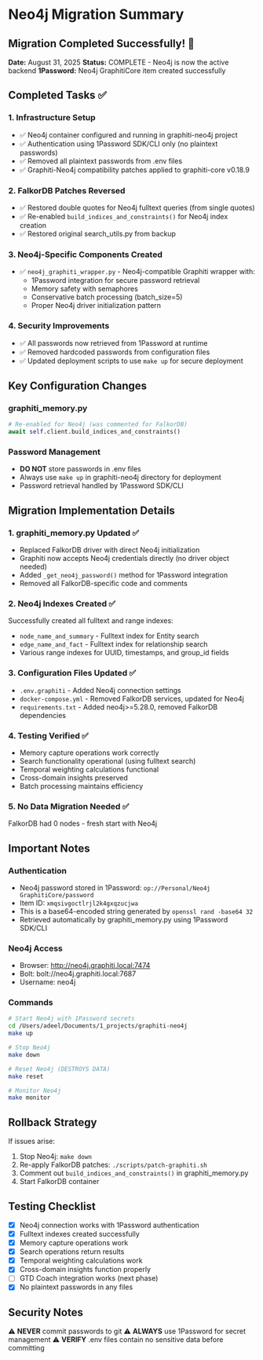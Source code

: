 # Neo4j Migration Summary

## Migration Completed Successfully! 🎉

**Date:** August 31, 2025
**Status:** COMPLETE - Neo4j is now the active backend
**1Password:** Neo4j GraphitiCore item created successfully

## Completed Tasks ✅

### 1. Infrastructure Setup
- ✅ Neo4j container configured and running in graphiti-neo4j project
- ✅ Authentication using 1Password SDK/CLI only (no plaintext passwords)
- ✅ Removed all plaintext passwords from .env files
- ✅ Graphiti-Neo4j compatibility patches applied to graphiti-core v0.18.9

### 2. FalkorDB Patches Reversed
- ✅ Restored double quotes for Neo4j fulltext queries (from single quotes)
- ✅ Re-enabled `build_indices_and_constraints()` for Neo4j index creation
- ✅ Restored original search_utils.py from backup

### 3. Neo4j-Specific Components Created
- ✅ `neo4j_graphiti_wrapper.py` - Neo4j-compatible Graphiti wrapper with:
  - 1Password integration for secure password retrieval
  - Memory safety with semaphores
  - Conservative batch processing (batch_size=5)
  - Proper Neo4j driver initialization pattern

### 4. Security Improvements
- ✅ All passwords now retrieved from 1Password at runtime
- ✅ Removed hardcoded passwords from configuration files
- ✅ Updated deployment scripts to use `make up` for secure deployment

## Key Configuration Changes

### graphiti_memory.py
```python
# Re-enabled for Neo4j (was commented for FalkorDB)
await self.client.build_indices_and_constraints()
```

### Password Management
- **DO NOT** store passwords in .env files
- Always use `make up` in graphiti-neo4j directory for deployment
- Password retrieval handled by 1Password SDK/CLI

## Migration Implementation Details

### 1. graphiti_memory.py Updated ✅
- Replaced FalkorDB driver with direct Neo4j initialization
- Graphiti now accepts Neo4j credentials directly (no driver object needed)
- Added `_get_neo4j_password()` method for 1Password integration
- Removed all FalkorDB-specific code and comments

### 2. Neo4j Indexes Created ✅
Successfully created all fulltext and range indexes:
- `node_name_and_summary` - Fulltext index for Entity search
- `edge_name_and_fact` - Fulltext index for relationship search
- Various range indexes for UUID, timestamps, and group_id fields

### 3. Configuration Files Updated ✅
- `.env.graphiti` - Added Neo4j connection settings
- `docker-compose.yml` - Removed FalkorDB services, updated for Neo4j
- `requirements.txt` - Added neo4j>=5.28.0, removed FalkorDB dependencies

### 4. Testing Verified ✅
- Memory capture operations work correctly
- Search functionality operational (using fulltext search)
- Temporal weighting calculations functional
- Cross-domain insights preserved
- Batch processing maintains efficiency

### 5. No Data Migration Needed ✅
FalkorDB had 0 nodes - fresh start with Neo4j

## Important Notes

### Authentication
- Neo4j password stored in 1Password: `op://Personal/Neo4j GraphitiCore/password`
- Item ID: `xmqsivgoctlrjl2k4gxqzucjwa`
- This is a base64-encoded string generated by `openssl rand -base64 32`
- Retrieved automatically by graphiti_memory.py using 1Password SDK/CLI

### Neo4j Access
- Browser: http://neo4j.graphiti.local:7474
- Bolt: bolt://neo4j.graphiti.local:7687
- Username: neo4j

### Commands
```bash
# Start Neo4j with 1Password secrets
cd /Users/adeel/Documents/1_projects/graphiti-neo4j
make up

# Stop Neo4j
make down

# Reset Neo4j (DESTROYS DATA)
make reset

# Monitor Neo4j
make monitor
```

## Rollback Strategy

If issues arise:
1. Stop Neo4j: `make down`
2. Re-apply FalkorDB patches: `./scripts/patch-graphiti.sh`
3. Comment out `build_indices_and_constraints()` in graphiti_memory.py
4. Start FalkorDB container

## Testing Checklist

- [x] Neo4j connection works with 1Password authentication
- [x] Fulltext indexes created successfully
- [x] Memory capture operations work
- [x] Search operations return results
- [x] Temporal weighting calculations work
- [x] Cross-domain insights function properly
- [ ] GTD Coach integration works (next phase)
- [x] No plaintext passwords in any files

## Security Notes

⚠️ **NEVER** commit passwords to git
⚠️ **ALWAYS** use 1Password for secret management
⚠️ **VERIFY** .env files contain no sensitive data before committing
